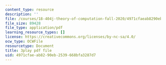 ```yaml
---
content_type: resource
description: ''
file: /courses/18-404j-theory-of-computation-fall-2020/4971cfaeab8290eb2539668bfa3287d7_m9eHViDPAJQ.pdf
file_size: 89428
file_type: application/pdf
learning_resource_types: []
license: https://creativecommons.org/licenses/by-nc-sa/4.0/
ocw_type: OCWFile
resourcetype: Document
title: 3play pdf file
uid: 4971cfae-ab82-90eb-2539-668bfa3287d7
---
```

